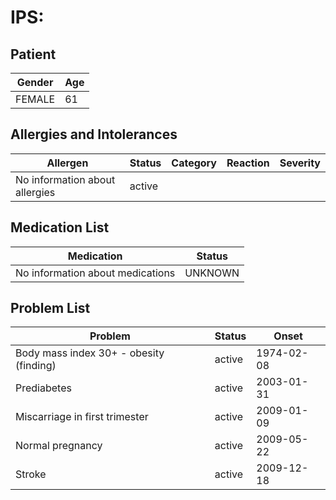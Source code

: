 # IPS:

## Patient

|Gender|Age|
|---|---|
|FEMALE|61|

## Allergies and Intolerances

|Allergen|Status|Category|Reaction|Severity|
|---|---|---|---|---|
|No information about allergies|active||||

## Medication List

|Medication|Status|
|---|---|
|No information about medications|UNKNOWN|

## Problem List

|Problem|Status|Onset|
|---|---|---|
|Body mass index 30+ - obesity (finding)|active|1974-02-08|
|Prediabetes|active|2003-01-31|
|Miscarriage in first trimester|active|2009-01-09|
|Normal pregnancy|active|2009-05-22|
|Stroke|active|2009-12-18|
